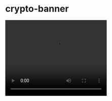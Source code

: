 # crypto-banner

<video width="320" height="240" controls autoplay loop>
  <source src="https://github.com/StanCosmin28/crypto-banner/assets/94742249/a1eab757-cffc-41b1-a131-28e0d13efcc3" type="video/mp4">
</video>


